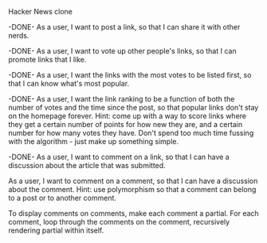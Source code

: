 Hacker News clone

-DONE- As a user, I want to post a link, so that I can share it with other nerds.

-DONE- As a user, I want to vote up other people's links, so that I can promote links that I like.

-DONE- As a user, I want the links with the most votes to be listed first, so that I can know what's most popular.

-DONE- As a user, I want the link ranking to be a function of both the number of votes and the time since the post, so that popular links don't stay on the homepage forever. Hint: come up with a way to score links where they get a certain number of points for how new they are, and a certain number for how many votes they have. Don't spend too much time fussing with the algorithm - just make up something simple.

-DONE- As a user, I want to comment on a link, so that I can have a discussion about the article that was submitted.

As a user, I want to comment on a comment, so that I can have a discussion about the comment. Hint: use polymorphism so that a comment can belong to a post or to another comment.

To display comments on comments, make each comment a partial. For each comment, loop through the comments on the comment, recursively rendering partial within itself.
